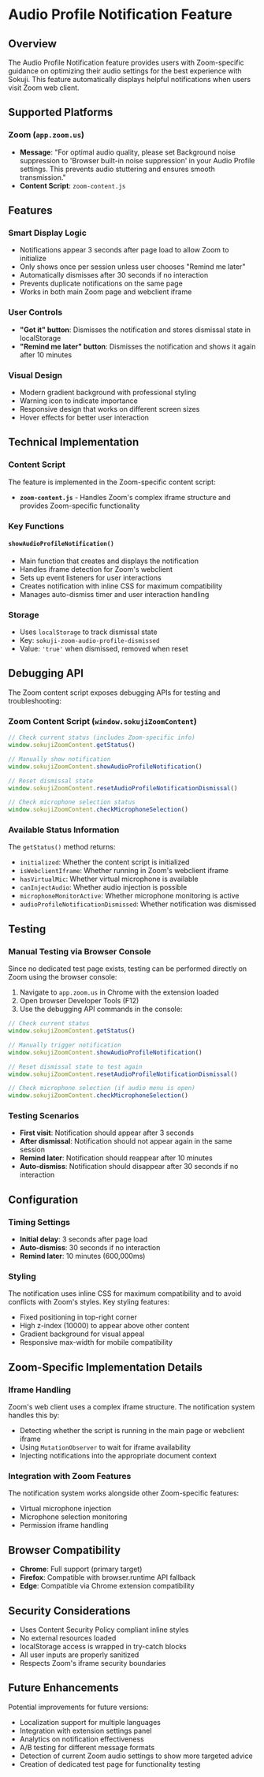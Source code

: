 # Audio Profile Notification Feature

## Overview

The Audio Profile Notification feature provides users with Zoom-specific guidance on optimizing their audio settings for the best experience with Sokuji. This feature automatically displays helpful notifications when users visit Zoom web client.

## Supported Platforms

### Zoom (`app.zoom.us`)
- **Message**: "For optimal audio quality, please set Background noise suppression to 'Browser built-in noise suppression' in your Audio Profile settings. This prevents audio stuttering and ensures smooth transmission."
- **Content Script**: `zoom-content.js`

## Features

### Smart Display Logic
- Notifications appear 3 seconds after page load to allow Zoom to initialize
- Only shows once per session unless user chooses "Remind me later"
- Automatically dismisses after 30 seconds if no interaction
- Prevents duplicate notifications on the same page
- Works in both main Zoom page and webclient iframe

### User Controls
- **"Got it" button**: Dismisses the notification and stores dismissal state in localStorage
- **"Remind me later" button**: Dismisses the notification and shows it again after 10 minutes

### Visual Design
- Modern gradient background with professional styling
- Warning icon to indicate importance
- Responsive design that works on different screen sizes
- Hover effects for better user interaction

## Technical Implementation

### Content Script
The feature is implemented in the Zoom-specific content script:

- **`zoom-content.js`** - Handles Zoom's complex iframe structure and provides Zoom-specific functionality

### Key Functions

#### `showAudioProfileNotification()`
- Main function that creates and displays the notification
- Handles iframe detection for Zoom's webclient
- Sets up event listeners for user interactions
- Creates notification with inline CSS for maximum compatibility
- Manages auto-dismiss timer and user interaction handling

### Storage
- Uses `localStorage` to track dismissal state
- Key: `sokuji-zoom-audio-profile-dismissed`
- Value: `'true'` when dismissed, removed when reset

## Debugging API

The Zoom content script exposes debugging APIs for testing and troubleshooting:

### Zoom Content Script (`window.sokujiZoomContent`)
```javascript
// Check current status (includes Zoom-specific info)
window.sokujiZoomContent.getStatus()

// Manually show notification
window.sokujiZoomContent.showAudioProfileNotification()

// Reset dismissal state
window.sokujiZoomContent.resetAudioProfileNotificationDismissal()

// Check microphone selection status
window.sokujiZoomContent.checkMicrophoneSelection()
```

### Available Status Information
The `getStatus()` method returns:
- `initialized`: Whether the content script is initialized
- `isWebclientIframe`: Whether running in Zoom's webclient iframe
- `hasVirtualMic`: Whether virtual microphone is available
- `canInjectAudio`: Whether audio injection is possible
- `microphoneMonitorActive`: Whether microphone monitoring is active
- `audioProfileNotificationDismissed`: Whether notification was dismissed

## Testing

### Manual Testing via Browser Console
Since no dedicated test page exists, testing can be performed directly on Zoom using the browser console:

1. Navigate to `app.zoom.us` in Chrome with the extension loaded
2. Open browser Developer Tools (F12)
3. Use the debugging API commands in the console:

```javascript
// Check current status
window.sokujiZoomContent.getStatus()

// Manually trigger notification
window.sokujiZoomContent.showAudioProfileNotification()

// Reset dismissal state to test again
window.sokujiZoomContent.resetAudioProfileNotificationDismissal()

// Check microphone selection (if audio menu is open)
window.sokujiZoomContent.checkMicrophoneSelection()
```

### Testing Scenarios
- **First visit**: Notification should appear after 3 seconds
- **After dismissal**: Notification should not appear again in the same session
- **Remind later**: Notification should reappear after 10 minutes
- **Auto-dismiss**: Notification should disappear after 30 seconds if no interaction

## Configuration

### Timing Settings
- **Initial delay**: 3 seconds after page load
- **Auto-dismiss**: 30 seconds if no interaction
- **Remind later**: 10 minutes (600,000ms)

### Styling
The notification uses inline CSS for maximum compatibility and to avoid conflicts with Zoom's styles. Key styling features:
- Fixed positioning in top-right corner
- High z-index (10000) to appear above other content
- Gradient background for visual appeal
- Responsive max-width for mobile compatibility

## Zoom-Specific Implementation Details

### Iframe Handling
Zoom's web client uses a complex iframe structure. The notification system handles this by:
- Detecting whether the script is running in the main page or webclient iframe
- Using `MutationObserver` to wait for iframe availability
- Injecting notifications into the appropriate document context

### Integration with Zoom Features
The notification system works alongside other Zoom-specific features:
- Virtual microphone injection
- Microphone selection monitoring
- Permission iframe handling

## Browser Compatibility

- **Chrome**: Full support (primary target)
- **Firefox**: Compatible with browser.runtime API fallback
- **Edge**: Compatible via Chrome extension compatibility

## Security Considerations

- Uses Content Security Policy compliant inline styles
- No external resources loaded
- localStorage access is wrapped in try-catch blocks
- All user inputs are properly sanitized
- Respects Zoom's iframe security boundaries

## Future Enhancements

Potential improvements for future versions:
- Localization support for multiple languages
- Integration with extension settings panel
- Analytics on notification effectiveness
- A/B testing for different message formats
- Detection of current Zoom audio settings to show more targeted advice
- Creation of dedicated test page for functionality testing 
